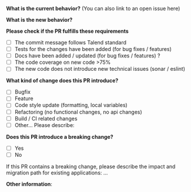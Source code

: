 **What is the current behavior?** (You can also link to an open issue here)



**What is the new behavior?**



**Please check if the PR fulfills these requirements**

- [ ] The commit message follows Talend standard
- [ ] Tests for the changes have been added (for bug fixes / features)
- [ ] Docs have been added / updated (for bug fixes / features) ?
- [ ] The code coverage on new code >75%
- [ ] The new code does not introduce new technical issues (sonar / eslint)

**What kind of change does this PR introduce?**

- [ ] Bugfix
- [ ] Feature
- [ ] Code style update (formatting, local variables)
- [ ] Refactoring (no functional changes, no api changes)
- [ ] Build / CI related changes
- [ ] Other... Please describe:

**Does this PR introduce a breaking change?**

- [ ] Yes
- [ ] No

If this PR contains a breaking change, please describe the impact and migration path for existing applications: ...


**Other information**:
